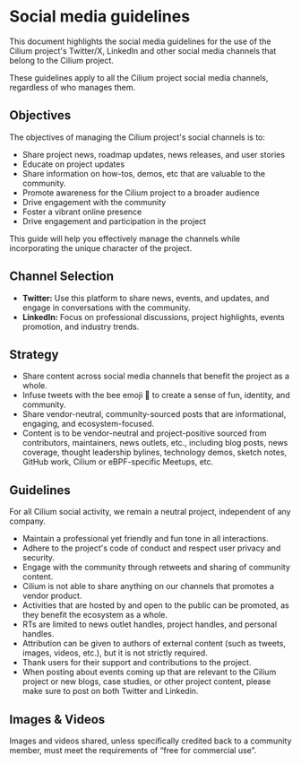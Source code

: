 # Social media guidelines

This document highlights the social media guidelines for the use of the Cilium
project's Twitter/X, LinkedIn and other social media channels that belong to the
Cilium project.

These guidelines apply to all the Cilium project social media channels, regardless of who manages them.

## Objectives

The objectives of managing the Cilium project's social channels is to:

- Share project news, roadmap updates, news releases, and user stories
- Educate on project updates
- Share information on how-tos, demos, etc that are valuable to the community.
- Promote awareness for the Cilium project to a broader audience
- Drive engagement with the community
- Foster a vibrant online presence
- Drive engagement and participation in the project

This guide will help you effectively manage the channels while incorporating the unique character of the project.

## Channel Selection

- **Twitter:** Use this platform to share news, events, and updates, and engage in conversations with the community.
- **LinkedIn:** Focus on professional discussions, project highlights, events promotion, and industry trends.

## Strategy

- Share content across social media channels that benefit the project as a whole.
- Infuse tweets with the bee emoji 🐝 to create a sense of fun, identity, and community.
- Share vendor-neutral, community-sourced posts that are informational, engaging, and ecosystem-focused.
- Content is to be vendor-neutral and project-positive sourced from contributors, maintainers, news outlets, etc., including blog posts, news coverage, thought leadership bylines, technology demos, sketch notes, GitHub work, Cilium or eBPF-specific Meetups, etc.

## Guidelines

For all Cilium social activity, we remain a neutral project, independent of any company.

- Maintain a professional yet friendly and fun tone in all interactions.
- Adhere to the project's code of conduct and respect user privacy and security.
- Engage with the community through retweets and sharing of community content.
- Cilium is not able to share anything on our channels that promotes a vendor product.
- Activities that are hosted by and open to the public can be promoted, as they benefit the ecosystem as a whole.
- RTs are limited to news outlet handles, project handles, and personal handles.
- Attribution can be given to authors of external content (such as tweets, images, videos, etc.), but it is not strictly required.
- Thank users for their support and contributions to the project.
- When posting about events coming up that are relevant to the Cilium project or new blogs, case studies, or other project content, please make sure to post on both Twitter and Linkedin.

## Images & Videos
Images and videos shared, unless specifically credited back to a community member, must meet the requirements of “free for commercial use”.
